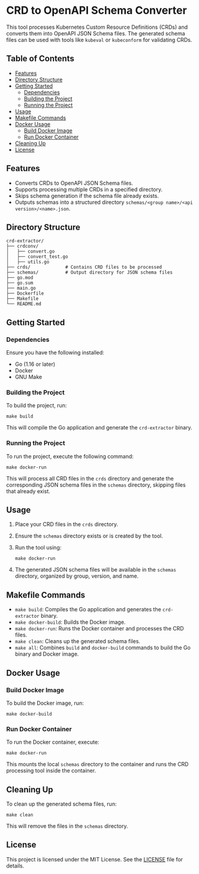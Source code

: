 # CRD to OpenAPI Schema Converter

This tool processes Kubernetes Custom Resource Definitions (CRDs) and converts them into OpenAPI JSON Schema files. The generated schema files can be used with tools like `kubeval` or `kubeconform` for validating CRDs.

## Table of Contents

- [Features](#features)
- [Directory Structure](#directory-structure)
- [Getting Started](#getting-started)
    - [Dependencies](#dependencies)
    - [Building the Project](#building-the-project)
    - [Running the Project](#running-the-project)
- [Usage](#usage)
- [Makefile Commands](#makefile-commands)
- [Docker Usage](#docker-usage)
    - [Build Docker Image](#build-docker-image)
    - [Run Docker Container](#run-docker-container)
- [Cleaning Up](#cleaning-up)
- [License](#license)

## Features

- Converts CRDs to OpenAPI JSON Schema files.
- Supports processing multiple CRDs in a specified directory.
- Skips schema generation if the schema file already exists.
- Outputs schemas into a structured directory `schemas/<group name>/<api version>/<name>.json`.

## Directory Structure

```
crd-extractor/
├── crdconv/
│   ├── convert.go
│   ├── convert_test.go
│   ├── utils.go
├── crds/             # Contains CRD files to be processed
├── schemas/          # Output directory for JSON schema files
├── go.mod
├── go.sum
├── main.go
├── Dockerfile
├── Makefile
└── README.md
```

## Getting Started

### Dependencies

Ensure you have the following installed:

- Go (1.16 or later)
- Docker
- GNU Make

### Building the Project

To build the project, run:

```
make build
```

This will compile the Go application and generate the `crd-extractor` binary.

### Running the Project

To run the project, execute the following command:

```
make docker-run
```

This will process all CRD files in the `crds` directory and generate the corresponding JSON schema files in the `schemas` directory, skipping files that already exist.

## Usage

1. Place your CRD files in the `crds` directory.
2. Ensure the `schemas` directory exists or is created by the tool.
3. Run the tool using:

   ```
   make docker-run
   ```

4. The generated JSON schema files will be available in the `schemas` directory, organized by group, version, and name.

## Makefile Commands

- `make build`: Compiles the Go application and generates the `crd-extractor` binary.
- `make docker-build`: Builds the Docker image.
- `make docker-run`: Runs the Docker container and processes the CRD files.
- `make clean`: Cleans up the generated schema files.
- `make all`: Combines `build` and `docker-build` commands to build the Go binary and Docker image.

## Docker Usage

### Build Docker Image

To build the Docker image, run:

```
make docker-build
```

### Run Docker Container

To run the Docker container, execute:

```
make docker-run
```

This mounts the local `schemas` directory to the container and runs the CRD processing tool inside the container.

## Cleaning Up

To clean up the generated schema files, run:

```
make clean
```

This will remove the files in the `schemas` directory.

## License

This project is licensed under the MIT License. See the [LICENSE](LICENSE) file for details.
